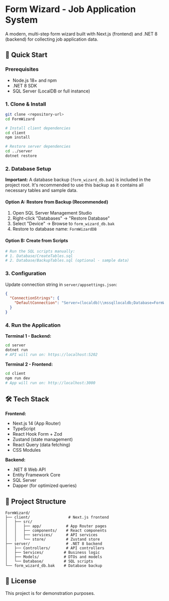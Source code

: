 # Form Wizard - Job Application System

A modern, multi-step form wizard built with Next.js (frontend) and .NET 8 (backend) for collecting job application data.

## 🚀 Quick Start

### Prerequisites

- Node.js 18+ and npm
- .NET 8 SDK
- SQL Server (LocalDB or full instance)

### 1. Clone & Install

```bash
git clone <repository-url>
cd FormWizard

# Install client dependencies
cd client
npm install

# Restore server dependencies
cd ../server
dotnet restore
```

### 2. Database Setup

**Important:** A database backup (`form_wizard_db.bak`) is included in the project root. It's recommended to use this backup as it contains all necessary tables and sample data.

#### Option A: Restore from Backup (Recommended)

1. Open SQL Server Management Studio
2. Right-click "Databases" → "Restore Database"
3. Select "Device" → Browse to `form_wizard_db.bak`
4. Restore to database name: `FormWizardDB`

#### Option B: Create from Scripts

```bash
# Run the SQL scripts manually:
# 1. Database/CreateTables.sql
# 2. Database/BackupTables.sql (optional - sample data)
```

### 3. Configuration

Update connection string in `server/appsettings.json`:

```json
{
  "ConnectionStrings": {
    "DefaultConnection": "Server=(localdb)\\mssqllocaldb;Database=FormWizardDB;Trusted_Connection=true;"
  }
}
```

### 4. Run the Application

**Terminal 1 - Backend:**

```bash
cd server
dotnet run
# API will run on: https://localhost:5202
```

**Terminal 2 - Frontend:**

```bash
cd client
npm run dev
# App will run on: http://localhost:3000
```

## 🛠 Tech Stack

**Frontend:**

- Next.js 14 (App Router)
- TypeScript
- React Hook Form + Zod
- Zustand (state management)
- React Query (data fetching)
- CSS Modules

**Backend:**

- .NET 8 Web API
- Entity Framework Core
- SQL Server
- Dapper (for optimized queries)

## 📁 Project Structure

```
FormWizard/
├── client/                 # Next.js frontend
│   ├── src/
│   │   ├── app/           # App Router pages
│   │   ├── components/    # React components
│   │   ├── services/      # API services
│   │   └── store/         # Zustand store
├── server/                # .NET 8 backend
│   ├── Controllers/       # API controllers
│   ├── Services/         # Business logic
│   ├── Models/           # DTOs and models
│   └── Database/         # SQL scripts
└── form_wizard_db.bak    # Database backup
```



## 📝 License

This project is for demonstration purposes.
